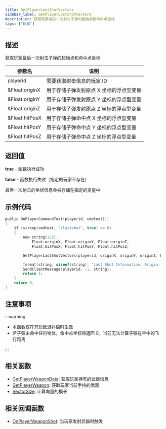 ```yaml
---
title: GetPlayerLastShotVectors
sidebar_label: GetPlayerLastShotVectors
description: 获取玩家最后一次射击子弹的起始点和命中点坐标
tags: ["玩家"]
---
```


## 描述

获取玩家最后一次射击子弹的起始点和命中点坐标

| 参数名         | 说明                                    |
| -------------- | --------------------------------------- |
| playerid       | 需要获取射击信息的玩家 ID               |
| &Float:originX | 用于存储子弹发射原点 X 坐标的浮点型变量 |
| &Float:originY | 用于存储子弹发射原点 Y 坐标的浮点型变量 |
| &Float:originZ | 用于存储子弹发射原点 Z 坐标的浮点型变量 |
| &Float:hitPosX | 用于存储子弹命中点 X 坐标的浮点型变量   |
| &Float:hitPosY | 用于存储子弹命中点 Y 坐标的浮点型变量   |
| &Float:hitPosZ | 用于存储子弹命中点 Z 坐标的浮点型变量   |

## 返回值

**true** - 函数执行成功

**false** - 函数执行失败（指定的玩家不存在）

最后一次射击的坐标信息会被存储在指定的变量中

## 示例代码

```c
public OnPlayerCommandText(playerid, cmdtext[])
{
    if (strcmp(cmdtext, "/lastshot", true) == 0)
    {
        new string[128],
            Float:originX, Float:originY, Float:originZ,
            Float:hitPosX, Float:hitPosY, Float:hitPosZ;

        GetPlayerLastShotVectors(playerid, originX, originY, originZ, hitPosX, hitPosY, hitPosZ);

        format(string, sizeof(string), "Last Shot Information: Origin: %f, %f, %f. Hit position: %f, %f, %f", originX, originY, originZ, hitPosX, hitPosY, hitPosZ);
        SendClientMessage(playerid, -1, string);
        return 1;
    }
    return 0;
}
```

## 注意事项

:::warning

- 本函数仅在开启延迟补偿时生效
- 若子弹未命中任何物体，命中点坐标将返回 0。当前无法计算子弹在空中的飞行距离

:::

## 相关函数

- [GetPlayerWeaponData](GetPlayerWeaponData): 获取玩家持有的武器信息
- [GetPlayerWeapon](GetPlayerWeapon): 获取玩家当前手持的武器
- [VectorSize](VectorSize): 计算向量的模长

## 相关回调函数

- [OnPlayerWeaponShot](../callbacks/OnPlayerWeaponShot): 当玩家发射武器时触发
